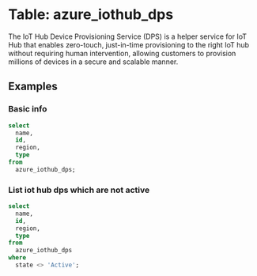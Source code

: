 # Table: azure_iothub_dps

The IoT Hub Device Provisioning Service (DPS) is a helper service for IoT Hub that enables zero-touch, just-in-time provisioning to the right IoT hub without requiring human intervention, allowing customers to provision millions of devices in a secure and scalable manner. 

## Examples

### Basic info

```sql
select
  name,
  id,
  region,
  type
from
  azure_iothub_dps;
```

### List iot hub dps which are not active

```sql
select
  name,
  id,
  region,
  type
from
  azure_iothub_dps
where
  state <> 'Active';
```
